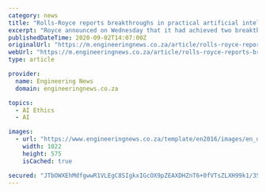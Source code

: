 ```yaml
---
category: news
title: "Rolls-Royce reports breakthroughs in practical artificial intelligence ethics"
excerpt: "Royce announced on Wednesday that it had achieved two breakthroughs in the field of artificial intelligence (AI) ethics. These breakthroughs will be fully published later this year on the Rolls-Royce website under a Creative Commons licence."
publishedDateTime: 2020-09-02T14:07:00Z
originalUrl: "https://m.engineeringnews.co.za/article/rolls-royce-reports-breakthroughs-in-practical-artificial-intelligence-ethics-2020-09-02"
webUrl: "https://m.engineeringnews.co.za/article/rolls-royce-reports-breakthroughs-in-practical-artificial-intelligence-ethics-2020-09-02"
type: article

provider:
  name: Engineering News
  domain: engineeringnews.co.za

topics:
  - AI Ethics
  - AI

images:
  - url: "https://www.engineeringnews.co.za/template/en2016/images/en_default_large.jpg"
    width: 1022
    height: 575
    isCached: true

secured: "JTbOWXEhMdfgwwR1VLEgC8SIgkxIGcOX9pZEAXDHZnT6+0fVTsZLXH99k1/3Sc6C+MfBODpentZM38cKB97QaiqksQD6rEi8eXvpvaQjdVLl4/LdVX+KDfpkXITUn9KXz3YwCwQrUkFELclvm+725PuI2a8SP0tYCpScL6TvJbZNV4RhiZclzkNL59BPrcgOdpW6TLXVUrzedi28itqnvBiOrcdwhKvWX96BsIDaS36mNztjsR/9dU6gcehTFV4Wofm+LkyntD2xz3xaj46Du+T562+5GonMZXMCS6S3nEnVFlE5ZLAso7eyha8aAzAvDDi7wgWdnVXHzBsssYzGPTHgmKj0fhGxFc9v3/OcnWA=;Q6rTZohzolpNKj28spQ0AA=="
---
```


